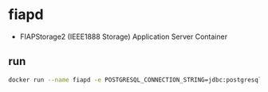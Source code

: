 # fiapd

 - FIAPStorage2 (IEEE1888 Storage) Application Server Container

## run
```bash
docker run --name fiapd -e POSTGRESQL_CONNECTION_STRING=jdbc:postgresql://fiapd-db/fiapstorage2 -p 8080:8080 -p 8443:8443 --network=xxxxx -d mouflonjp/fiapd
```

